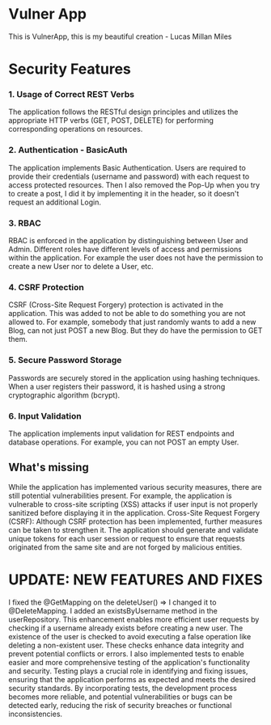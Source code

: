 # Vulner App

This is VulnerApp, this is my beautiful creation - Lucas Millan Miles

# Security Features

### 1. Usage of Correct REST Verbs

The application follows the RESTful design principles and utilizes the appropriate HTTP verbs (GET, POST, DELETE) for performing corresponding operations on resources.

### 2. Authentication - BasicAuth

The application implements Basic Authentication. Users are required to provide their credentials (username and password) with each request to access protected resources. 
Then I also removed the Pop-Up when you try to create a post, I did it by implementing it in the header, so it doesn't request an additional Login.

### 3. RBAC

RBAC is enforced in the application by distinguishing between User and Admin. Different roles have different levels of access and permissions within the application. For example the user does not have the permission to create a new User nor to delete a User, etc.

### 4. CSRF Protection

CSRF (Cross-Site Request Forgery) protection is activated in the application. 
This was added to not be able to do something you are not allowed to. For example, somebody that just randomly wants to add a new Blog, can not just POST a new Blog. But they do have the permission to GET them.

### 5. Secure Password Storage

Passwords are securely stored in the application using hashing techniques. When a user registers their password, it is hashed using a strong cryptographic algorithm (bcrypt).

### 6. Input Validation

The application implements input validation for REST endpoints and database operations. For example, you can not POST an empty User.

## What's missing

While the application has implemented various security measures, there are still potential vulnerabilities present. For example, the application is vulnerable to cross-site scripting (XSS) attacks if user input is not properly sanitized before displaying it in the application.
Cross-Site Request Forgery (CSRF): Although CSRF protection has been implemented, further measures can be taken to strengthen it. The application should generate and validate unique tokens for each user session or request to ensure that requests originated from the same site and are not forged by malicious entities.

# UPDATE: NEW FEATURES AND FIXES

I fixed the @GetMapping on the deleteUser() => I changed it to @DeleteMapping.
I added an existsByUsername method in the userRepository. This enhancement enables more efficient user requests by checking if a username already exists before creating a new user. The existence of the user is checked to avoid executing a false operation like deleting a non-existent user. These checks enhance data integrity and prevent potential conflicts or errors.
I also implemented tests to enable easier and more comprehensive testing of the application's functionality and security. Testing plays a crucial role in identifying and fixing issues, ensuring that the application performs as expected and meets the desired security standards. By incorporating tests, the development process becomes more reliable, and potential vulnerabilities or bugs can be detected early, reducing the risk of security breaches or functional inconsistencies.